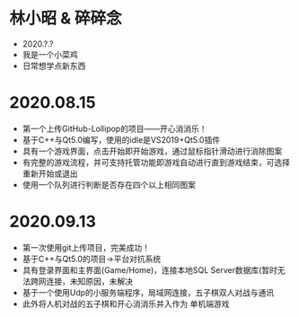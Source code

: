 # 林小昭 & 碎碎念
- 2020.?.?
- 我是一个小菜鸡
- 日常想学点新东西

# 2020.08.15
- 第一个上传GitHub-Lollipop的项目——开心消消乐！
- 基于C++与Qt5.0编写，使用的idle是VS2019+Qt5.0插件
- 具有一个游戏界面，点击开始即开始游戏，通过鼠标指针滑动进行消除图案
- 有完整的游戏流程，并可支持托管功能即游戏自动进行直到游戏结束，可选择重新开始或退出
- 使用一个队列进行判断是否存在四个以上相同图案

# 2020.09.13
- 第一次使用git上传项目，完美成功！
- 基于C++与Qt5.0的项目->平台对抗系统
- 具有登录界面和主界面(Game/Home)，连接本地SQL Server数据库(暂时无法跨网连接，未知原因，未解决
- 基于一个使用Udp的小服务端程序，局域网连接，五子棋双人对战与通讯
- 此外将人机对战的五子棋和开心消消乐并入作为 单机端游戏
